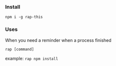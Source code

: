 ### Install
`npm i -g rap-this`

### Uses
When you need a reminder when a process finished

`rap [command]`

example:
`rap npm install`